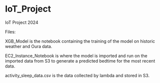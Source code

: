 # IoT_Project
IoT Project 2024


Files:

XGB_Model is the notebook containing the training of the model on historic weather and Oura data.

EC2_Instance_Notebook is where the model is imported and run on the imported data from S3 to generate a predicted bedtime for the most recent data.

activity_sleep_data.csv is the data collected by lambda and stored in S3.

